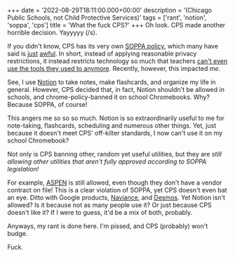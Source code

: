 +++
date = '2022-08-29T18:11:00.000+00:00'
description = '(Chicago Public Schools, not Child Protective Services)'
tags = ['rant', 'notion', 'soppa', 'cps']
title = 'What the fuck CPS?'
+++
Oh look. CPS made another horrible decision. Yayyyyy (/s).

If you didn't know, CPS has its very own [SOPPA policy](https://www.cps.edu/about/policies/student-online-personal-protection-act/), which many have said is [just](https://www.ilfps.org/orgs_call_on_cps_to_revise_soppa_policy) [awful](https://chicago.suntimes.com/education/2021/11/1/22749383/cps-soppa-student-online-personal-protection-act-students-data-privacy-public-schools-adobe). In short, instead of applying reasonable privacy restrictions, it instead restricts technology so much that teachers [can't even use the tools they used to anymore](https://www.chicagotribune.com/news/breaking/ct-chicago-public-schools-student-privacy-personal-information-20220817-trkwbhehfzeq3imkfzxmhgwhdm-story.html). Recently, however, this impacted _me_.

See, I use [Notion](https://notion.so) to take notes, make flashcards, and organize my life in general. However, CPS decided that, in fact, Notion shouldn't be allowed in schools, and chrome-policy-banned it on school Chromebooks. Why? Because SOPPA, of course!

This angers me so so so much. Notion is so extraordinarily useful to me for note-taking, flashcards, scheduling and numerous other things. Yet, just because it doesn't meet CPS' off-kilter standards, I now can't use it on my school Chromebook?

Not only is CPS banning other, random yet useful utilities, but they are _still allowing other utilities that aren't fully approved according to SOPPA legislation!_

For example, [ASPEN](https://aspen.cps.edu/aspen/logon.do) is still allowed, even though they don't have a vendor contract on file! This is a clear violation of SOPPA, yet CPS doesn't even bat an eye. Ditto with Google products, [Naviance](https://www.naviance.com/), and [Desmos](https://www.desmos.com/). Yet Notion isn't allowed? Is it because not as many people use it? Or just because CPS doesn't like it? If I were to guess, it'd be a mix of both, probably.

Anyways, my rant is done here. I'm pissed, and CPS (probably) won't budge.

Fuck.